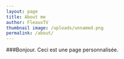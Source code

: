 ```yaml
---
layout: page
title: About me
author: FleauxTV
thumbnail image: /uploads/unnamed.png
permalink: /about/
---
```

###Bonjour.
Ceci est une page personnalisée.